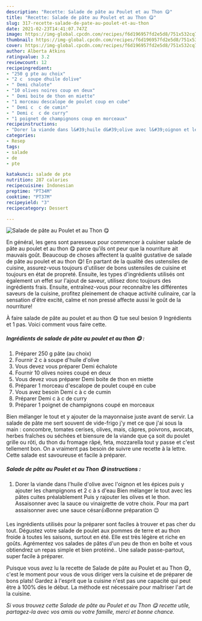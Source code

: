 ```yaml
---
description: "Recette: Salade de pâte au Poulet et au Thon 😋"
title: "Recette: Salade de pâte au Poulet et au Thon 😋"
slug: 317-recette-salade-de-pate-au-poulet-et-au-thon
date: 2021-02-23T14:41:07.747Z
image: https://img-global.cpcdn.com/recipes/f6d196957fd2e5d8/751x532cq70/salade-de-pate-au-poulet-et-au-thon-😋-photo-principale-de-la-recette.jpg
thumbnail: https://img-global.cpcdn.com/recipes/f6d196957fd2e5d8/751x532cq70/salade-de-pate-au-poulet-et-au-thon-😋-photo-principale-de-la-recette.jpg
cover: https://img-global.cpcdn.com/recipes/f6d196957fd2e5d8/751x532cq70/salade-de-pate-au-poulet-et-au-thon-😋-photo-principale-de-la-recette.jpg
author: Alberta Atkins
ratingvalue: 3.2
reviewcount: 12
recipeingredient:
- "250 g pte au choix"
- "2 c  soupe dhuile dolive"
- " Demi chalote"
- "10 olives noires coup en deux"
- " Demi boite de thon en miette"
- "1 morceau descalope de poulet coup en cube"
- " Demi c  c de cumin"
- " Demi c  c de curry"
- "1 poignet de champignons coup en morceaux"
recipeinstructions:
- "Dorer la viande dans l&#39;huile d&#39;olive avec l&#39;oignon et les épices puis y ajouter les champignons et 2 c à s d&#39;eau Bien mélanger le tout avec les pâtes cuites préalablement Puis y rajouter les olives et le thon. Assaisonner avec la sauce ou vinaigrette de votre choix. Pour ma part assaisonner avec une sauce césar👍Bonne préparation 😉"
categories:
- Resep
tags:
- salade
- de
- pte

katakunci: salade de pte 
nutrition: 287 calories
recipecuisine: Indonesian
preptime: "PT34M"
cooktime: "PT37M"
recipeyield: "3"
recipecategory: Dessert

---
```



![Salade de pâte au Poulet et au Thon 😋](https://img-global.cpcdn.com/recipes/f6d196957fd2e5d8/751x532cq70/salade-de-pate-au-poulet-et-au-thon-😋-photo-principale-de-la-recette.jpg)

En général, les gens sont paresseux pour commencer à cuisiner salade de pâte au poulet et au thon 😋 parce qu'ils ont peur que la nourriture ait mauvais goût. Beaucoup de choses affectent la qualité gustative de salade de pâte au poulet et au thon 😋! En partant de la qualité des ustensiles de cuisine, assurez-vous toujours d'utiliser de bons ustensiles de cuisine et toujours en état de propreté. Ensuite, les types d'ingrédients utilisés ont également un effet sur l'ajout de saveur, utilisez donc toujours des ingrédients frais. Ensuite, entraînez-vous pour reconnaître les différentes saveurs de la cuisine, profitez pleinement de chaque activité culinaire, car la sensation d'être excité, calme et non pressé affecte aussi le goût de la nourriture!

<!--inarticleads1-->

À faire salade de pâte au poulet et au thon 😋 tue seul besion 9 Ingrédients et 1 pas. Voici comment vous faire cette.

##### Ingrédients de salade de pâte au poulet et au thon 😋 :

1. Préparer 250 g pâte (au choix)
1. Fournir 2 c à soupe d&#39;huile d&#39;olive
1. Vous devez vous préparer  Demi échalote
1. Fournir 10 olives noires coupé en deux
1. Vous devez vous préparer  Demi boite de thon en miette
1. Préparer 1 morceau d&#39;escalope de poulet coupé en cube
1. Vous avez besoin  Demi c à c de cumin
1. Préparer  Demi c à c de curry
1. Préparer 1 poignet de champignons coupé en morceaux


Bien mélanger le tout et y ajouter de la mayonnaise juste avant de servir. La salade de pâte me sert souvent de vide-frigo j&#39;y met ce que j&#39;ai sous la main : concombre, tomates cerises, olives, mais, câpres, poivrons, avocats, herbes fraîches ou séchées et biensure de la viande que ça soit du poulet grille ou rôti, du thon du fromage râpé, feta, mozzarella tout y passe et c&#39;est tellement bon. On a vraiment pas besoin de suivre une recette à la lettre. Cette salade est savoureuse et facile à préparer. 

<!--inarticleads2-->

##### Salade de pâte au Poulet et au Thon 😋 instructions :

1. Dorer la viande dans l&#39;huile d&#39;olive avec l&#39;oignon et les épices puis y ajouter les champignons et 2 c à s d&#39;eau Bien mélanger le tout avec les pâtes cuites préalablement Puis y rajouter les olives et le thon. Assaisonner avec la sauce ou vinaigrette de votre choix. Pour ma part assaisonner avec une sauce césar👍Bonne préparation 😉


Les ingrédients utilisés pour la préparer sont faciles à trouver et pas cher du tout. Dégustez votre salade de poulet aux pommes de terre et au thon froide à toutes les saisons, surtout en été. Elle est très légère et riche en goûts. Agrémentez vos salades de pâtes d&#39;un peu de thon en boîte et vous obtiendrez un repas simple et bien protéiné.. Une salade passe-partout, super facile à préparer. 

<!--inarticleads1-->

<p>
Puisque vous avez lu la recette de Salade de pâte au Poulet et au Thon 😋, c'est le moment pour vous de vous diriger vers la cuisine et de préparer de bons plats! Gardez à l'esprit que la cuisine n'est pas une capacité qui peut être à 100% dès le début. La méthode est nécessaire pour maîtriser l'art de la cuisine.
</p>

<p>
<i>Si vous trouvez cette Salade de pâte au Poulet et au Thon 😋 recette utile, partagez-la avec vos amis ou votre famille, merci et bonne chance.</i>
</p>

